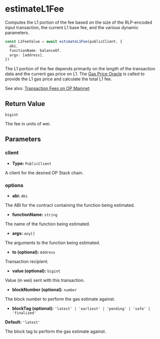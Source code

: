 # estimateL1Fee

Computes the L1 portion of the fee based on the size of the RLP-encoded input transaction, the current L1 base fee, and the various dynamic parameters.

```ts
const L1FeeValue = await estimateL1Fee(publicClient, {
  abi,
  functionName: balanceOf,
  args: [address],
})
```

The L1 portion of the fee depends primarily on the _length_ of the transaction data and the current gas price on L1. The [Gas Price Oracle](https://docs.optimism.io/builders/tools/oracles#gas-oracle) is called to provide the L1 gas price and calculate the total L1 fee.

See also: [Transaction Fees on OP Mainnet](https://docs.optimism.io/stack/transactions/transaction-fees)

## Return Value

`bigint`

The fee in units of wei.

## Parameters

### client

- **Type:** `PublicClient`

A client for the desired OP Stack chain.

### options

- **abi:** `Abi`

The ABI for the contract containing the function being estimated.

- **functionName:** `string`

The name of the function being estimated.

- **args:** `any[]`

The arguments to the function being estimated.

- **to (optional):** `Address`

Transaction recipient.

- **value (optional):** `bigint`

Value (in wei) sent with this transaction.

- **blockNumber (optional)**: `number`

The block number to perform the gas estimate against.

- **blockTag (optional):** `'latest' | 'earliest' | 'pending' | 'safe' | 'finalized'`

**Default:** `'latest'`

The block tag to perform the gas estimate against.
